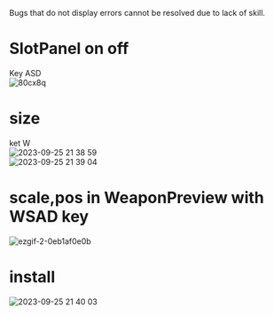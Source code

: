 Bugs that do not display errors cannot be resolved due to lack of skill.

# SlotPanel on off  
Key ASD  
![80cx8q](https://github.com/lilly1987/LillyEFTPlugin/assets/20321215/ebcdd803-81ce-402e-a1fa-54061a28825c)  

# size
ket W  
![2023-09-25 21 38 59](https://github.com/lilly1987/LillyEFTPlugin/assets/20321215/cfeee445-ab05-4da5-8c32-2b32816eeb6a)  
![2023-09-25 21 39 04](https://github.com/lilly1987/LillyEFTPlugin/assets/20321215/52a4d2bb-9469-4bbb-a37f-8969d0076422)  

# scale,pos in WeaponPreview with WSAD key

![ezgif-2-0eb1af0e0b](https://github.com/lilly1987/LillyEFTPlugin/assets/20321215/5981a483-5689-4ad4-807a-22c904aa5f80)



# install

![2023-09-25 21 40 03](https://github.com/lilly1987/LillyEFTPlugin/assets/20321215/bc8b58e9-6015-4082-862d-98d35177ef50)
